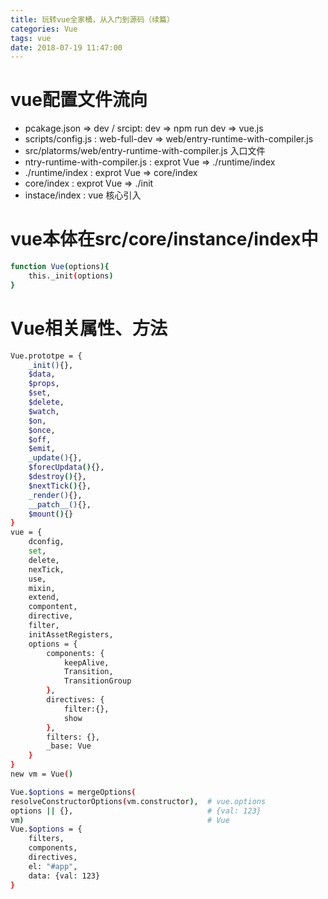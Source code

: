 ```yaml
---
title: 玩转vue全家桶，从入门到源码（续篇）
categories: Vue
tags: vue
date: 2018-07-19 11:47:00
---
```

# vue配置文件流向
* pcakage.json => dev / srcipt: dev => npm run dev => vue.js
* scripts/config.js : web-full-dev => web/entry-runtime-with-compiler.js
* src/platorms/web/entry-runtime-with-compiler.js 入口文件
* ntry-runtime-with-compiler.js : exprot Vue => ./runtime/index
* ./runtime/index : exprot Vue => core/index
* core/index : exprot Vue => ./init
* instace/index : vue  核心引入

# vue本体在src/core/instance/index中
```bash
function Vue(options){
    this._init(options)
}
```
# Vue相关属性、方法
```bash
Vue.prototpe = {
    _init(){},
    $data,
    $props,
    $set,
    $delete,
    $watch,
    $on,
    $once,
    $off,
    $emit,
    _update(){},
    $forecUpdata(){},
    $destroy(){},
    $nextTick(){},
    _render(){},
    __patch__(){},
    $mount(){}
}
vue = {
    dconfig,
    set,
    delete,
    nexTick,
    use,
    mixin,
    extend,
    compontent,
    directive,
    filter,
    initAssetRegisters,
    options = {
        components: {
            keepAlive,
            Transition,
            TransitionGroup
        },
        directives: {
            filter:{},
            show
        },
        filters: {},
        _base: Vue
    }
}
new vm = Vue()

Vue.$options = mergeOptions(
resolveConstructorOptions(vm.constructor),  # vue.options
options || {},                              # {val: 123}
vm)                                         # Vue
Vue.$options = {
    filters,
    components,
    directives,
    el: "#app",
    data: {val: 123}
}
```